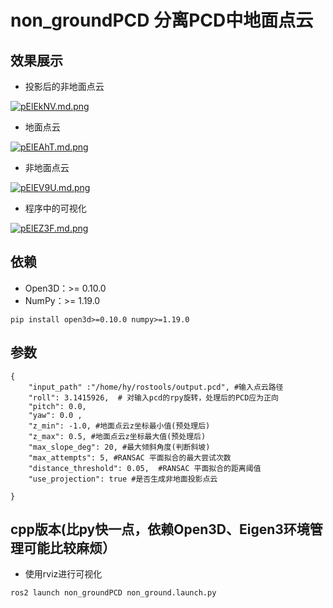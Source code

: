 # non_groundPCD 分离PCD中地面点云
## 效果展示


* 投影后的非地面点云
  
[![pElEkNV.md.png](https://s21.ax1x.com/2025/02/22/pElEkNV.md.png)](https://imgse.com/i/pElEkNV)
* 地面点云
   
[![pElEAhT.md.png](https://s21.ax1x.com/2025/02/22/pElEAhT.md.png)](https://imgse.com/i/pElEAhT)
* 非地面点云
  
[![pElEV9U.md.png](https://s21.ax1x.com/2025/02/22/pElEV9U.md.png)](https://imgse.com/i/pElEV9U)
* 程序中的可视化
  
[![pElEZ3F.md.png](https://s21.ax1x.com/2025/02/22/pElEZ3F.md.png)](https://imgse.com/i/pElEZ3F)
## 依赖
* Open3D：>= 0.10.0
* NumPy：>= 1.19.0
~~~
pip install open3d>=0.10.0 numpy>=1.19.0
~~~
##  参数
```
{   
    "input_path" :"/home/hy/rostools/output.pcd", #输入点云路径
    "roll": 3.1415926,  # 对输入pcd的rpy旋转，处理后的PCD应为正向
    "pitch": 0.0, 
    "yaw": 0.0 ,   
    "z_min": -1.0, #地面点云z坐标最小值(预处理后)
    "z_max": 0.5, #地面点云z坐标最大值(预处理后)
    "max_slope_deg": 20, #最大倾斜角度(判断斜坡)
    "max_attempts": 5, #RANSAC 平面拟合的最大尝试次数
    "distance_threshold": 0.05,  #RANSAC 平面拟合的距离阈值
    "use_projection": true #是否生成非地面投影点云
     
}
```
## cpp版本(比py快一点，依赖Open3D、Eigen3环境管理可能比较麻烦）
* 使用rviz进行可视化
```
ros2 launch non_groundPCD non_ground.launch.py
```
